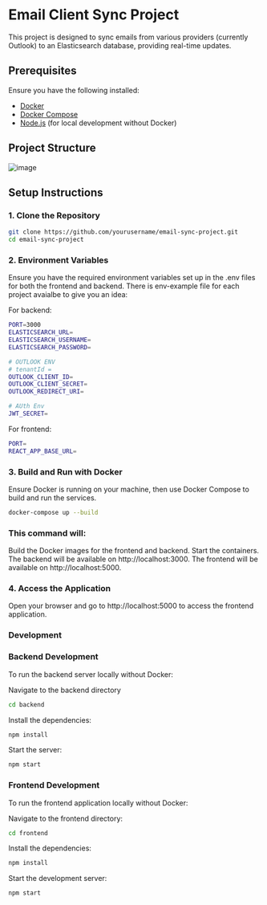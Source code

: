 # Email Client Sync Project

This project is designed to sync emails from various providers (currently Outlook) to an Elasticsearch database, providing real-time updates.

## Prerequisites

Ensure you have the following installed:

- [Docker](https://www.docker.com/products/docker-desktop)
- [Docker Compose](https://docs.docker.com/compose/install/)
- [Node.js](https://nodejs.org/) (for local development without Docker)

## Project Structure
![image](https://github.com/ahmedkhan1/email-client-app/assets/26416009/aa653e98-90e8-46f1-92fd-11be8307da99)


## Setup Instructions

### 1. Clone the Repository

```sh
git clone https://github.com/yourusername/email-sync-project.git
cd email-sync-project
```

### 2. Environment Variables
Ensure you have the required environment variables set up in the .env files for both the frontend and backend. There is env-example file for each project avaialbe to give you an idea:

For backend:
```sh
PORT=3000
ELASTICSEARCH_URL=
ELASTICSEARCH_USERNAME=
ELASTICSEARCH_PASSWORD=

# OUTLOOK ENV
# tenantId = 
OUTLOOK_CLIENT_ID=
OUTLOOK_CLIENT_SECRET=
OUTLOOK_REDIRECT_URI=

# AUth Env
JWT_SECRET=
```

For frontend:
```sh
PORT=
REACT_APP_BASE_URL=
```

### 3. Build and Run with Docker
Ensure Docker is running on your machine, then use Docker Compose to build and run the services.

```sh
docker-compose up --build
```

### This command will:

Build the Docker images for the frontend and backend.
Start the containers.
The backend will be available on http://localhost:3000.
The frontend will be available on http://localhost:5000.


### 4. Access the Application
Open your browser and go to http://localhost:5000 to access the frontend application.



### Development
### Backend Development
To run the backend server locally without Docker:

Navigate to the backend directory

```sh
cd backend
```

Install the dependencies:
```sh
npm install
```

Start the server:
```sh
npm start
```

### Frontend Development
To run the frontend application locally without Docker:

Navigate to the frontend directory:
```sh
cd frontend
```

Install the dependencies:
```sh
npm install
```

Start the development server:
```sh
npm start
```

